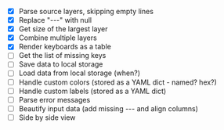 - [x] Parse source layers, skipping empty lines
- [x] Replace "---" with null
- [x] Get size of the largest layer
- [x] Combine multiple layers
- [x] Render keyboards as a table
- [ ] Get the list of missing keys
- [ ] Save data to local storage
- [ ] Load data from local storage (when?)
- [ ] Handle custom colors (stored as a YAML dict - named? hex?)
- [ ] Handle custom labels (stored as a YAML dict)
- [ ] Parse error messages
- [ ] Beautify input data (add missing --- and align columns)
- [ ] Side by side view
